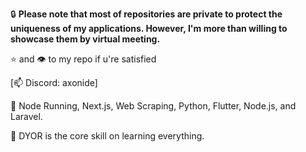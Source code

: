 🔒 **Please note that most of repositories are private to protect the uniqueness of my applications. However, I'm more than willing to showcase them by virtual meeting.**

⭐ and 👁️ to my repo if u're satisfied

[📫 Discord: axonide]

:pushpin: Node Running, Next.js, Web Scraping, Python, Flutter, Node.js, and Laravel.

:pushpin: DYOR is the core skill on learning everything.

<!---
marviano/marviano is a ✨ special ✨ repository because its `README.md` (this file) appears on your GitHub profile.
You can click the Preview link to take a look at your changes.
--->

